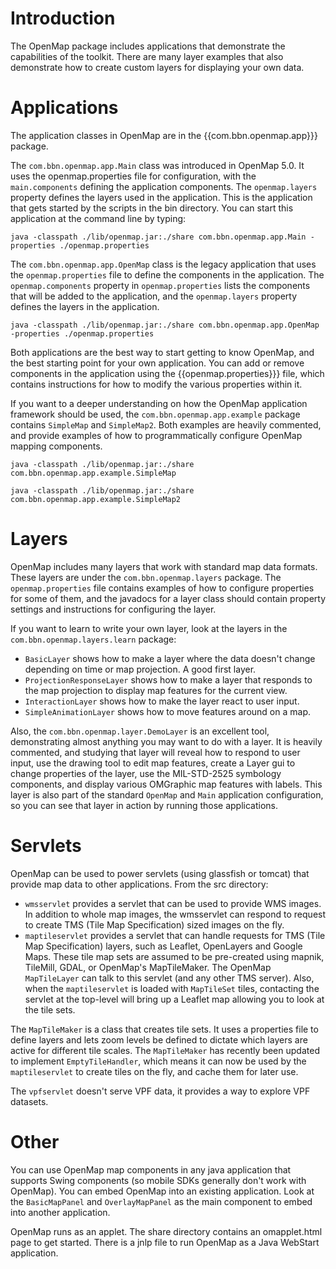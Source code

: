 # Introduction #

The OpenMap package includes applications that demonstrate the capabilities of the toolkit.  There are many layer examples that also demonstrate how to create custom layers for displaying your own data.


# Applications #

The application classes in OpenMap are in the {{com.bbn.openmap.app}}} package.

The `com.bbn.openmap.app.Main` class was introduced in OpenMap 5.0.  It uses the openmap.properties file for configuration, with the `main.components` defining the application components.  The `openmap.layers` property defines the layers used in the application.  This is the application that gets started by the scripts in the bin directory.  You can start this application at the command line by typing:

`java -classpath ./lib/openmap.jar:./share com.bbn.openmap.app.Main -properties ./openmap.properties`

The `com.bbn.openmap.app.OpenMap` class is the legacy application that uses the `openmap.properties` file to define the components in the application.  The `openmap.components` property in `openmap.properties` lists the components that will be added to the application, and the `openmap.layers` property defines the layers in the application.

`java -classpath ./lib/openmap.jar:./share com.bbn.openmap.app.OpenMap -properties ./openmap.properties`

Both applications are the best way to start getting to know OpenMap, and the best starting point for your own application. You can add or remove components in the application using the {{openmap.properties}}} file, which contains instructions for how to modify the various properties within it.

If you want to a deeper understanding on how the OpenMap application framework should be used, the `com.bbn.openmap.app.example` package contains `SimpleMap` and `SimpleMap2`.  Both examples are heavily commented, and provide examples of how to programmatically configure OpenMap mapping components.

`java -classpath ./lib/openmap.jar:./share com.bbn.openmap.app.example.SimpleMap`

`java -classpath ./lib/openmap.jar:./share com.bbn.openmap.app.example.SimpleMap2`

# Layers #

OpenMap includes many layers that work with standard map data formats.  These layers are under the `com.bbn.openmap.layers` package.  The `openmap.properties` file contains examples of how to configure properties for some of them, and the javadocs for a layer class should contain property settings and instructions for configuring the layer.

If you want to learn to write your own layer, look at the layers in the `com.bbn.openmap.layers.learn` package:
  * `BasicLayer` shows how to make a layer where the data doesn't change depending on time or map projection.  A good first layer.
  * `ProjectionResponseLayer` shows how to make a layer that responds to the map projection to display map features for the current view.
  * `InteractionLayer` shows how to make the layer react to user input.
  * `SimpleAnimationLayer` shows how to move features around on a map.

Also, the `com.bbn.openmap.layer.DemoLayer` is an excellent tool, demonstrating almost anything you may want to do with a layer.  It is heavily commented, and studying that layer will reveal how to respond to user input, use the drawing tool to edit map features, create a Layer gui to change properties of the layer, use the MIL-STD-2525 symbology components, and display various OMGraphic map features with labels.  This layer is also part of the standard `OpenMap` and `Main` application configuration, so you can see that layer in action by running those applications.

# Servlets #

OpenMap can be used to power servlets (using glassfish or tomcat) that provide map data to other applications.  From the src directory:

  * `wmsservlet` provides a servlet that can be used to provide WMS images.  In addition to whole map images, the wmsservlet can respond to request to create TMS (Tile Map Specification) sized images on the fly.
  * `maptileservlet` provides a servlet that can handle requests for TMS (Tile Map Specification) layers, such as Leaflet, OpenLayers and Google Maps.  These tile map sets are assumed to be pre-created using mapnik, TileMill, GDAL, or OpenMap's MapTileMaker.  The OpenMap `MapTileLayer` can talk to this servlet (and any other TMS server).  Also, when the `maptileservlet` is loaded with `MapTileSet` tiles, contacting the servlet at the top-level will bring up a Leaflet map allowing you to look at the tile sets.

The `MapTileMaker` is a class that creates tile sets.  It uses a properties file to define layers and lets zoom levels be defined to dictate which layers are active for different tile scales.  The `MapTileMaker` has recently been updated to implement `EmptyTileHandler`, which means it can now be used by the `maptileservlet` to create tiles on the fly, and cache them for later use.

The `vpfservlet` doesn't serve VPF data, it provides a way to explore VPF datasets.

# Other #

You can use OpenMap map components in any java application that supports Swing components (so mobile SDKs generally don't work with OpenMap).  You can embed OpenMap into an existing application.  Look at the `BasicMapPanel` and `OverlayMapPanel` as the main component to embed into another application.

OpenMap runs as an applet. The share directory contains an omapplet.html page to get started.  There is a jnlp file to run OpenMap as a Java WebStart application.